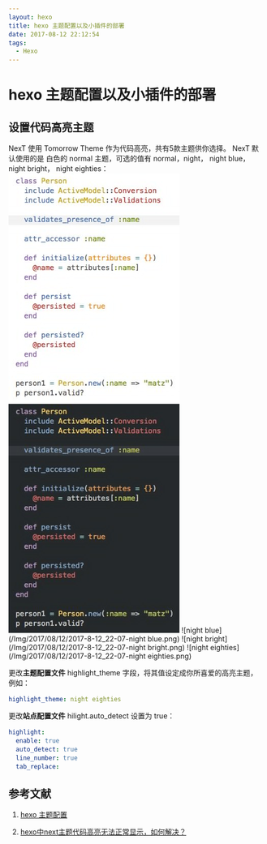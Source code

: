 ```yaml
---
layout: hexo
title: hexo 主题配置以及小插件的部署
date: 2017-08-12 22:12:54
tags: 
  - Hexo
---
```

# hexo 主题配置以及小插件的部署

## 设置代码高亮主题

NexT 使用 Tomorrow Theme 作为代码高亮，共有5款主题供你选择。 NexT 默认使用的是 白色的 normal 主题，可选的值有 normal，night， night blue， night bright， night eighties：
![normal](/Img/2017/08/12/2017-8-12_22-07-normal.png)
![night](/Img/2017/08/12/2017-8-12_22-07-night.png)
![night blue](/Img/2017/08/12/2017-8-12_22-07-night blue.png)
![night bright](/Img/2017/08/12/2017-8-12_22-07-night bright.png)
![night eighties](/Img/2017/08/12/2017-8-12_22-07-night eighties.png)

更改**主题配置文件** highlight_theme 字段，将其值设定成你所喜爱的高亮主题，例如：

```yml
highlight_theme: night eighties
```

更改**站点配置文件**  hilight.auto_detect 设置为 true：

```yml
highlight:
  enable: true
  auto_detect: true
  line_number: true
  tab_replace:
```

## 参考文献

1. [hexo 主题配置](http://theme-next.iissnan.com/theme-settings.html)

2. [hexo中next主题代码高亮无法正常显示，如何解决？](https://www.zhihu.com/question/51705387)